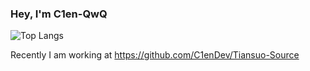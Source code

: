 ### Hey, I'm C1en-QwQ



![Top Langs](https://github-readme-stats.vercel.app/api/top-langs/?username=C1en-QwQ&layout=compact&hide_border=true&hide=html,css,stylus)

Recently I am working at <https://github.com/C1enDev/Tiansuo-Source>
